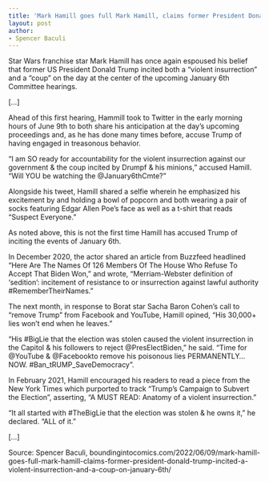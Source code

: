 ```yaml
---
title: 'Mark Hamill goes full Mark Hamill, claims former President Donald Trump incited a 'violent insurrection' and a 'coup' on January 6th'
layout: post
author:
- Spencer Baculi
---
```


Star Wars franchise star Mark Hamill has once again espoused his belief that former US President Donald Trump incited both a “violent insurrection” and a “coup” on the day at the center of the upcoming January 6th Committee hearings.

[…]

Ahead of this first hearing, Hammill took to Twitter in the early morning hours of June 9th to both share his anticipation at the day’s upcoming proceedings and, as he has done many times before, accuse Trump of having engaged in treasonous behavior.

“I am SO ready for accountability for the violent insurrection against our government & the coup incited by Drumpf & his minions,” accused Hamill. “Will YOU be watching the @January6thCmte?”

Alongside his tweet, Hamill shared a selfie wherein he emphasized his excitement by and holding a bowl of popcorn and both wearing a pair of socks featuring Edgar Allen Poe’s face as well as a t-shirt that reads “Suspect Everyone.”

As noted above, this is not the first time Hamill has accused Trump of inciting the events of January 6th.

In December 2020, the actor shared an article from Buzzfeed headlined “Here Are The Names Of 126 Members Of The House Who Refuse To Accept That Biden Won,” and wrote, “Merriam-Webster definition of ‘sedition’: incitement of resistance to or insurrection against lawful authority #RememberTheirNames.”

The next month, in response to Borat star Sacha Baron Cohen’s call to “remove Trump” from Facebook and YouTube, Hamill opined, “His 30,000+ lies won’t end when he leaves.”

“His #BigLie that the election was stolen caused the violent insurrection in the Capitol & his followers to reject @PresElectBiden,” he said. “Time for @YouTube & @Facebookto remove his poisonous lies PERMANENTLY… NOW. #Ban\_tRUMP\_SaveDemocracy”.

In February 2021, Hamill encouraged his readers to read a piece from the New York Times which purported to track “Trump’s Campaign to Subvert the Election”, asserting, “A MUST READ: Anatomy of a violent insurrection.”

“It all started with #TheBigLie that the election was stolen & he owns it,” he declared. “ALL of it.”

[…]

Source: Spencer Baculi, boundingintocomics.com/2022/06/09/mark-hamill-goes-full-mark-hamill-claims-former-president-donald-trump-incited-a-violent-insurrection-and-a-coup-on-january-6th/
